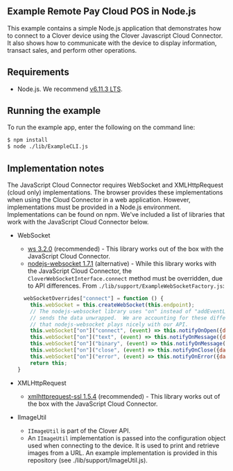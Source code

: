## Example Remote Pay Cloud POS in Node.js

This example contains a simple Node.js application that demonstrates how to connect to a Clover device using the Clover Javascript Cloud Connector. It also shows how to communicate with the device to display information, transact sales, and perform other operations.

## Requirements
- Node.js. We recommend [v6.11.3 LTS](https://nodejs.org/en/).  

## Running the example

To run the example app, enter the following on the command line:

```bash
$ npm install
$ node ./lib/ExampleCLI.js
```

## Implementation notes
The JavaScript Cloud Connector requires WebSocket and XMLHttpRequest (cloud only) implementations. The browser provides these implementations when using the Cloud Connector in a web application. However, implementations must be provided in a Node.js environment. Implementations can be found on npm. We've included a list of libraries that work with the JavaScript Cloud Connector below.

- WebSocket
    - [ws 3.2.0](https://www.npmjs.com/package/ws) (recommended) - This library works out of the box with the JavaScript Cloud Connector.
    - [nodejs-websocket 1.7.1](https://www.npmjs.com/package/nodejs-websocket) (alternative) - While this library works with the JavaScript Cloud Connector, the `CloverWebSocketInterface.connect` method must be overridden, due to API differences. From `./lib/support/ExampleWebSocketFactory.js`:
    
    ```javascript
      webSocketOverrides["connect"] = function () {
        this.webSocket = this.createWebSocket(this.endpoint);
        // The nodejs-websocket library uses "on" instead of "addEventListener" and it
        // sends the data unwrapped.  We are accounting for these differences here so
        // that nodejs-websocket plays nicely with our API.
        this.webSocket["on"]("connect", (event) => this.notifyOnOpen({data: event})); // not standard
        this.webSocket["on"]("text", (event) => this.notifyOnMessage({data: event})); // not standard
        this.webSocket["on"]("binary", (event) => this.notifyOnMessage({data: event})); // not standard
        this.webSocket["on"]("close", (event) => this.notifyOnClose({data: event}));
        this.webSocket["on"]("error", (event) => this.notifyOnError({data: event}));
        return this;
    }
  
    ```
- XMLHttpRequest    
   - [xmlhttprequest-ssl 1.5.4](https://www.npmjs.com/package/xmlhttprequest-ssl) (recommended) - This library works out of the box with the JavaScript Cloud Connector.

- IImageUtil
   - `IImageUtil` is part of the Clover API.
   - An `IImageUtil` implementation is passed into the configuration object used when connecting to the device. It is used to print and retrieve images from a URL.  An example implementation is provided in this repository (see ./lib/support/ImageUtil.js).
